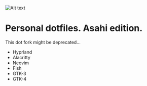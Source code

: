 ![Alt text](https://github.com/PEzwarts/dot/blob/main/screenshot.png)

# Personal dotfiles. Asahi edition.

This dot fork might be deprecated...

* Hyprland
* Alacritty
* Neovim
* Fish
* GTK-3
* GTK-4

